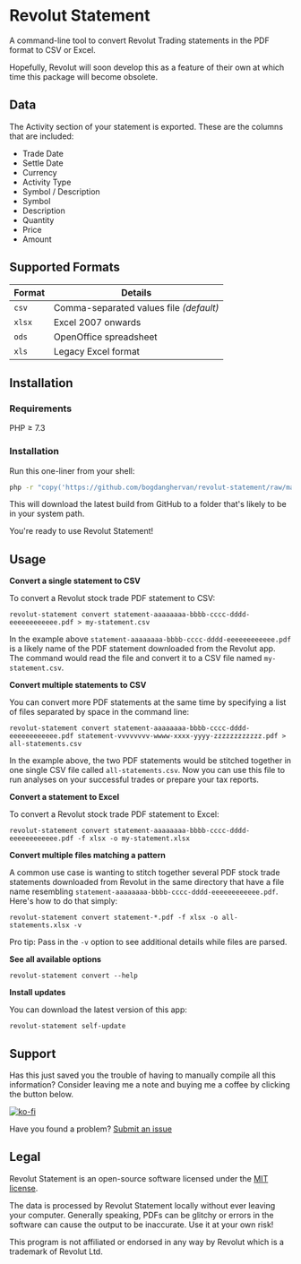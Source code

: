 # Revolut Statement

A command-line tool to convert Revolut Trading statements in the PDF format to CSV or Excel.

Hopefully, Revolut will soon develop this as a feature of their own at which time this package will become obsolete.

## Data

The Activity section of your statement is exported. These are the columns that are included:
* Trade Date
* Settle Date
* Currency
* Activity Type
* Symbol / Description
* Symbol
* Description
* Quantity
* Price
* Amount

## Supported Formats

| Format | Details |
| ------ | ------- |
| `csv`  | Comma-separated values file *(default)* |
| `xlsx` | Excel 2007 onwards |
| `ods`  | OpenOffice spreadsheet |
| `xls`  | Legacy Excel format |

## Installation

### Requirements

PHP ≥ 7.3

### Installation

Run this one-liner from your shell:
```Bash
php -r "copy('https://github.com/bogdanghervan/revolut-statement/raw/master/builds/revolut-statement', '/usr/local/bin/revolut-statement');" && chmod u+x /usr/local/bin/revolut-statement
```

This will download the latest build from GitHub to a folder that's likely to be in your system path.

You're ready to use Revolut Statement!

## Usage

**Convert a single statement to CSV**

To convert a Revolut stock trade PDF statement to CSV:
```
revolut-statement convert statement-aaaaaaaa-bbbb-cccc-dddd-eeeeeeeeeeee.pdf > my-statement.csv
```

In the example above `statement-aaaaaaaa-bbbb-cccc-dddd-eeeeeeeeeeee.pdf` is a likely name of the PDF statement downloaded from the Revolut app. The command would read the file and convert it to a CSV file named `my-statement.csv`.

**Convert multiple statements to CSV**

You can convert more PDF statements at the same time by specifying a list of files separated by space in the command line:
```
revolut-statement convert statement-aaaaaaaa-bbbb-cccc-dddd-eeeeeeeeeeee.pdf statement-vvvvvvvv-wwww-xxxx-yyyy-zzzzzzzzzzzz.pdf > all-statements.csv
```

In the example above, the two PDF statements would be stitched together in one single CSV file called `all-statements.csv`. Now you can use this file to run analyses on your successful trades or prepare your tax reports.

**Convert a statement to Excel**

To convert a Revolut stock trade PDF statement to Excel:
```
revolut-statement convert statement-aaaaaaaa-bbbb-cccc-dddd-eeeeeeeeeeee.pdf -f xlsx -o my-statement.xlsx
```

**Convert multiple files matching a pattern**

A common use case is wanting to stitch together several PDF stock trade statements downloaded from Revolut in the same directory that have a file name resembling `statement-aaaaaaaa-bbbb-cccc-dddd-eeeeeeeeeeee.pdf`. Here's how to do that simply:
```
revolut-statement convert statement-*.pdf -f xlsx -o all-statements.xlsx -v
```

Pro tip: Pass in the `-v` option to see additional details while files are parsed.

**See all available options**

```
revolut-statement convert --help
```

**Install updates**

You can download the latest version of this app:
```
revolut-statement self-update
```

## Support

Has this just saved you the trouble of having to manually compile all this information? Consider leaving me a note and buying me a coffee by clicking the button below.

[![ko-fi](https://www.ko-fi.com/img/githubbutton_sm.svg)](https://ko-fi.com/B0B325116)

Have you found a problem? [Submit an issue](https://github.com/bogdanghervan/revolut-statement/issues)

## Legal 

Revolut Statement is an open-source software licensed under the [MIT license](https://github.com/bogdanghervan/revolut-statement/blob/master/LICENSE).

The data is processed by Revolut Statement locally without ever leaving your computer. Generally speaking, PDFs can be glitchy or errors in the software can cause the output to be inaccurate. Use it at your own risk!

This program is not affiliated or endorsed in any way by Revolut which is a trademark of Revolut Ltd.  
